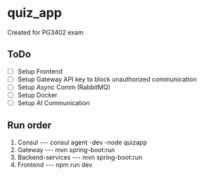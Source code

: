 # quiz_app
Created for PG3402 exam

## ToDo
- [ ] Setup Frontend
- [ ] Setup Gateway API key to block unauthorized communication
- [ ] Setup Async Comm (RabbitMQ)
- [ ] Setup Docker
- [ ] Setup AI Communication

## Run order
1. Consul --- consul agent -dev -node quizapp
2. Gateway --- mvn spring-boot:run
3. Backend-services --- mvn spring-boot:run 
4. Frontend --- npm run dev